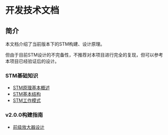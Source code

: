 # 开发技术文档

## 简介

本文档介绍了当前版本下的STM构建、设计原理。

但由于目前STM设计的不完备性，不推荐对本项目进行完全的复现，但可以参考本项目已经验证后的设计。

### STM基础知识

- [STM原理基本概述](0-0-STMIntroduction.md)
- [STM基本结构](0-1-STMBasicStructure.md)
- [STM工作模式](0-2-STMWorkMode.md)

### v2.0.0构建指南

- [前级放大器设计](1-1-PreampDesign.md)
